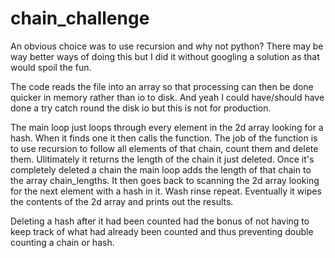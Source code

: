 # chain_challenge
An obvious choice was to use recursion and why not python?
There may be way better ways of doing this but I did it without googling a solution as that would spoil the fun.

The code reads the file into an array so that processing can then be done quicker in memory rather than io to disk.
And yeah I could have/should have done a try catch round the disk io but this is not for production. 

The main loop just loops through every element in the 2d array looking for a hash. When it finds one it then calls the function.
The job of the function is to use recursion to follow all elements of that chain, count them and delete them. Ulitimately it returns the length of the chain it just deleted. 
Once it's completely deleted a chain the main loop adds the length of that chain to the array chain_lengths. 
It then goes back to scanning the 2d array looking for the next element with a hash in it. Wash rinse repeat. 
Eventually it wipes the contents of the 2d array and prints out the results. 

Deleting a hash after it had been counted had the bonus of not having to keep track of what had already been counted and thus preventing double counting a chain or hash.
